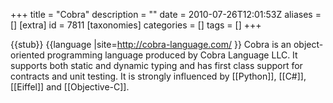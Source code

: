 +++
title = "Cobra"
description = ""
date = 2010-07-26T12:01:53Z
aliases = []
[extra]
id = 7811
[taxonomies]
categories = []
tags = []
+++

{{stub}}
{{language
|site=http://cobra-language.com/
}}
Cobra is an object-oriented programming language produced by Cobra Language LLC.
It supports both static and dynamic typing and has first class support for contracts and unit testing. It is strongly influenced by [[Python]], [[C#]], [[Eiffel]] and [[Objective-C]].
